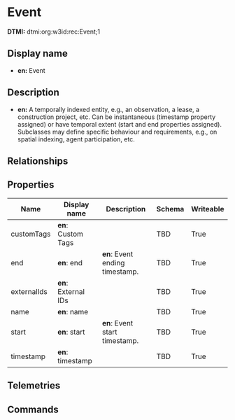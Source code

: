 # Event
**DTMI:** dtmi:org:w3id:rec:Event;1
## Display name
- **en:** Event
## Description
- **en:** A temporally indexed entity, e.g., an observation, a lease, a construction project, etc. Can be instantaneous (timestamp property assigned) or have temporal extent (start and end properties assigned). Subclasses may define specific behaviour and requirements, e.g., on spatial indexing, agent participation, etc.
## Relationships
## Properties
|Name|Display name|Description|Schema|Writeable|
|-|-|-|-|-|
|customTags|**en**: Custom Tags||TBD|True
|end|**en**: end|**en**: Event ending timestamp.|TBD|True
|externalIds|**en**: External IDs||TBD|True
|name|**en**: name||TBD|True
|start|**en**: start|**en**: Event start timestamp.|TBD|True
|timestamp|**en**: timestamp||TBD|True
## Telemetries
## Commands
